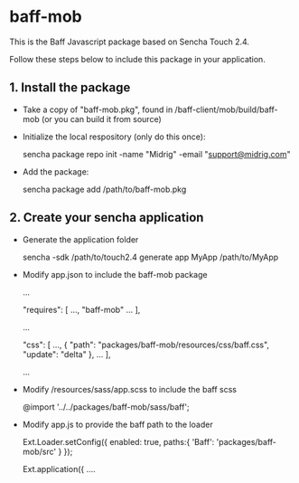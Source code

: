 # baff-mob

This is the Baff Javascript package based on Sencha Touch 2.4.

Follow these steps below to include this package in your application. 

## 1. Install the package

+ Take a copy of "baff-mob.pkg", found in /baff-client/mob/build/baff-mob (or you can build it from source)
+ Initialize the local respository (only do this once):

    sencha package repo init -name "Midrig" -email "support@midrig.com"

+  Add the package:

    sencha package add /path/to/baff-mob.pkg

## 2. Create your sencha application

+ Generate the application folder

    sencha -sdk /path/to/touch2.4 generate app MyApp  /path/to/MyApp

+ Modify app.json to include the baff-mob package

    ...

    "requires": [
            ...,
            "baff-mob"
            ...
        ],

    ...

    "css": [
            ...,
            {
                "path": "packages/baff-mob/resources/css/baff.css",
                "update": "delta"
            },
            ...
        ],

    ...

+ Modify /resources/sass/app.scss to include the baff scss

    @import '../../packages/baff-mob/sass/baff';

+ Modify app.js to provide the baff path to the loader

    Ext.Loader.setConfig({
        enabled: true,
        paths:{
            'Baff': 'packages/baff-mob/src'
        }
    });

    Ext.application({
        ....
